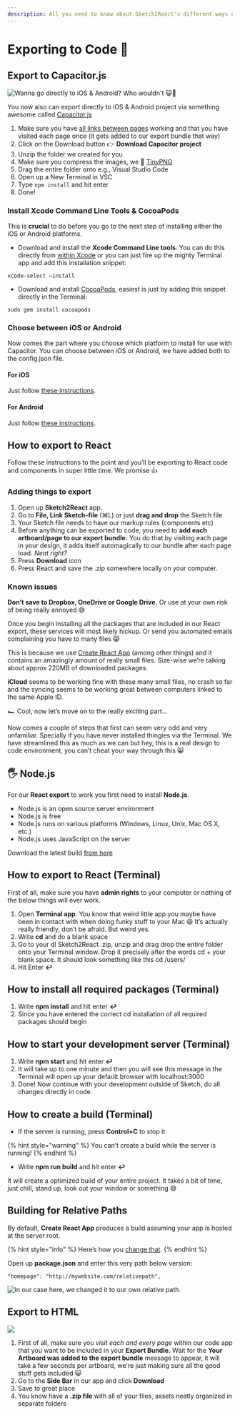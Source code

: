 ```yaml
---
description: All you need to know about Sketch2React's different ways of exporting to code.
---
```


# Exporting to Code 🚚

## Export to Capacitor.js 

![Wanna go directly to iOS &amp; Android? Who wouldn&apos;t &#x1F63A;&#x1F4AA;](../.gitbook/assets/s2r202121-update-2.png)

You now also can export directly to iOS & Android project via something awesome called [Capacitor.js](https://capacitorjs.com)

1. Make sure you have [all links between pages](https://sketch2react.io/blog/tutorial-from-sketch-to-xcode-the-no-code-way/) working and that you have visited each page once \(it gets added to our export bundle that way\)
2. Click on the Download button 👉 **Download Capacitor project**
3. Unzip the folder we created for you
4. Make sure you compress the images, we 🧡 [TinyPNG](https://tinypng.com/)
5. Drag the entire folder onto e.g., Visual Studio Code
6. Open up a New Terminal in VSC
7. Type `npm install` and hit enter
8. Done!

### Install Xcode Command Line Tools & CocoaPods

This is **crucial** to do before you go to the next step of installing either the iOS or Android platforms.

* Download and install the **Xcode Command Line tools**. You can do this directly from [within Xcode](https://capacitorjs.com/docs/v3/getting-started/environment-setup) or you can just fire up the mighty Terminal app and add this installation snippet:

```text
xcode-select —install
```

* Download and install [CocoaPods](https://cocoapods.org/), easiest is just by adding this snippet directly in the Terminal:

```text
sudo gem install cocoapods
```

### Choose between iOS or Android

Now comes the part where you choose which platform to install for use with Capacitor. You can choose between iOS or Android, we have added both to the config.json file. 

#### **For iOS**

Just follow [these instructions](https://capacitorjs.com/docs/v3/ios#adding-the-ios-platform).

#### **For Android**

Just follow [these instructions](https://capacitorjs.com/docs/v3/android#adding-the-android-platform).



## How to export to React

Follow these instructions to the point and you’ll be exporting to React code and components in super little time. We promise 👍

### Adding things to export

1. Open up **Sketch2React** app. 
2. Go to **File, Link Sketch-file** \(⌘L\) or just **drag and drop** the Sketch file
3. Your Sketch file needs to have our markup rules \(components etc\)
4. Before anything can be exported to code, you need to **add each artboard/page to our export bundle.** You do that by visiting each page in your design, it adds itself automagically to our bundle after each page load. _Neat right?_
5. Press **Download** icon
6. Press React and save the .zip somewhere locally on your computer.

### Known issues

**Don’t save to Dropbox, OneDrive or Google Drive.** Or use at your own risk of being really annoyed 😅

Once you begin installing all the packages that are included in our React export, these services will most likely hickup. Or send you automated emails complaining you have to many files 😸

This is because we use [Create React App](https://github.com/facebook/create-react-app) \(among other things\) and it contains an amazingly amount of really small files. Size-wise we’re talking about approx 220MB of downloaded packages.

**iCloud** seems to be working fine with these many small files, no crash so far and the syncing seems to be working great between computers linked to the same Apple ID.

🏎️ Cool, now let’s move on to the really exciting part…

Now comes a couple of steps that first can seem very odd and very unfamiliar. Specially if you have never installed thingies via the Terminal. We have streamlined this as much as we can but hey, this is a real design to code environment, you can’t cheat your way through this 😸

## 🖐️ Node.js

For our **React export** to work you first need to install **Node.js**.

* Node.js is an open source server environment
* Node.js is free
* Node.js runs on various platforms \(Windows, Linux, Unix, Mac OS X, etc.\)
* Node.js uses JavaScript on the server

Download the latest build [from here](https://nodejs.org/en/download/)

## How to export to React \(Terminal\)

First of all, make sure you have **admin rights** to your computer or nothing of the below things will ever work. 

1. Open **Terminal app**. You know that weird little app you maybe have been in contact with when doing funky stuff to your Mac 😆 It’s actually really friendly, don’t be afraid. But weird yes.
2. Write **cd** and do a blank space
3. Go to your dl Sketch2React .zip, unzip and drag drop the entire folder onto your Terminal window. Drop it precisely after the words cd + your blank space. It should look something like this cd /users/
4. Hit Enter **↩︎**

## How to install all required packages \(Terminal\)

1.  Write **npm install** and hit enter **↩︎**
2. Since you have entered the correct cd installation of all required packages should begin

## How to start your development server \(Terminal\)

1. Write **npm start** and hit enter **↩︎**
2. It will take up to one minute and then you will see this message in the Terminal will open up your default browser with localhost:3000
3. Done! Now continue with your development outside of Sketch, do all changes directly in code.

## How to create a build \(Terminal\)

* If the server is running, press **Control+C** to stop it

{% hint style="warning" %}
You can’t create a build while the server is running!
{% endhint %}

* Write **npm run build** and hit enter **↩︎**

It will create a optimized build of your entire project. It takes a bit of time, just chill, stand up, look out your window or something 😄

## Building for Relative Paths

By default, **Create React App** produces a build assuming your app is hosted at the server root.

{% hint style="info" %}
Here’s how you [change that](https://facebook.github.io/create-react-app/docs/deployment#building-for-relative-paths). 
{% endhint %}

Open up **package.json** and enter this very path below version:

```text
"homepage": "http://mywebsite.com/relativepath",
```

![In our case here, we changed it to our own relative path.](../.gitbook/assets/relativepaths.png)

## Export to HTML

![](../.gitbook/assets/2019-09-10-13.38.52.gif)

1. First of all, make sure you _visit each and every page_ within our code app that you want to be included in your **Export Bundle.** Wait for the **Your Artboard was added to the export bundle** message to appear, it will take a few seconds per artboard, we're just making sure all the good stuff gets included 😺
2. Go to the **Side Bar** in our app and click **Download**
3. Save to great place
4. You know have a **.zip file** with all of your files, assets neatly organized in separate folders

